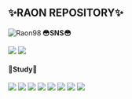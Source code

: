 <h2 align="left">✨RAON REPOSITORY✨ </h2>
<span align="left">
  <p>
     <img align="left" src="https://github-readme-stats.vercel.app/api?username=Raon98&show_icons=true&locale=en&theme=dracula" alt="Raon98" />
    
  <h4 align="left">😳SNS😳</h4>
  <p>
  <a href="https://www.instagram.com/chexl_x/"><img src="https://img.shields.io/badge/instagram-FD65B0?style=flat-square&logo=instagram&logoColor=white"/></a>
  <a href="https://www.facebook.com/profile.php?id=100004633052437"><img src="https://img.shields.io/badge/facebook-1266FF?style=flat-    square&logo=facebook&logoColor=white"/></a>
  </p>
  <h4>👻Study👻</h4>
  
  <img src="https://img.shields.io/badge/VUE.JS-86E57F?style=flat-square&logo=VUE.JS&logoColor=white"/>
  <img src="https://img.shields.io/badge/JAVASCRIPT-FFE400?style=flat-square&logo=JAVASCRIPT&logoColor=white"/>
  <img src="https://img.shields.io/badge/HTML5-F15F5F?style=flat-square&logo=HTML5&logoColor=white"/>
  <img src="https://img.shields.io/badge/ORACLE-6799FF?style=flat-square&logo=ORACLE&logoColor=white"/>
  <img src="https://img.shields.io/badge/MYSQL-B2CCFF?style=flat-square&logo=MYSQL&logoColor=white"/>
  <img src="https://img.shields.io/badge/MYBATIS-8C8C8C?style=flat-square&logo=MYBATIS&logoColor=white"/>
  <img src="https://img.shields.io/badge/Firebase-FFCA28?style=flat-square&logo=firebase&logoColor=white"/>
  <img src="https://img.shields.io/badge/Andriod-1DDB16?style=flat-square&logo=ANDROID&logoColor=white"/>


  </p>
  </span>
